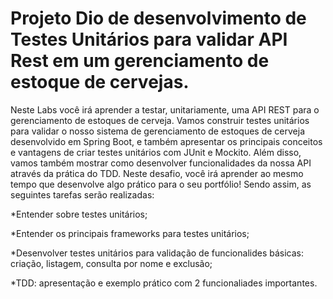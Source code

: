 
# Projeto Dio  de desenvolvimento de Testes Unitários para validar API Rest em um gerenciamento de estoque de cervejas.

Neste Labs você irá aprender a testar, unitariamente, uma API REST para o gerenciamento de estoques de cerveja. Vamos construir testes unitários para validar o nosso sistema de gerenciamento de estoques de cerveja desenvolvido em Spring Boot, e também apresentar os principais conceitos e vantagens de criar testes unitários com JUnit e Mockito. Além disso, vamos também mostrar como desenvolver funcionalidades da nossa API através da prática do TDD.
Neste desafio, você irá aprender ao mesmo tempo que desenvolve algo prático para o seu portfólio! Sendo assim, as seguintes tarefas serão realizadas:

*Entender sobre testes unitários;

*Entender os principais frameworks para testes unitários;

*Desenvolver testes unitários para validação de funcionalides básicas: criação, 
listagem, consulta por nome e exclusão;

*TDD: apresentação e exemplo prático com 2 funcionaliades importantes.
